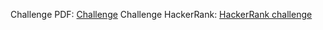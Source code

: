 Challenge PDF: [Challenge](challenge.pdf)
Challenge HackerRank: [HackerRank challenge](https://www.hackerrank.com/challenges/2d-array/problem)